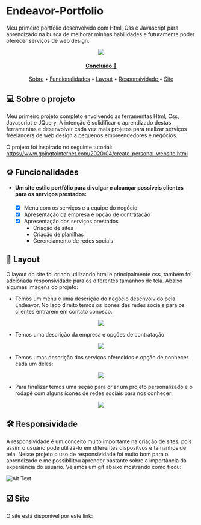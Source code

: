 # Endeavor-Portfolio

  Meu primeiro portfólio desenvolvido com Html, Css e Javascript para aprendizado na busca de melhorar minhas habilidades e futuramente poder oferecer serviços de web design.

<p align="center">
	<a  href="https://github.com/Hugox96/">
	<img src="https://img.shields.io/static/v1?label=Git&message=Hugo&color=191970&style=for-the-badge&logo=ghost"/>
</p>	



<h4 align="center"> 
	 Concluído 🚀 
</h4>

<p align="center">
 <a href="#-sobre-o-projeto">Sobre</a> •
 <a href="#-Funcionalidades">Funcionalidades</a> •
 <a href="#-layout">Layout</a> •  
 <a href="#-responsividade">Responsividade </a>  • 
 <a href="#-site"> Site </a>	
</p>


## 💻 Sobre o projeto

Meu primeiro projeto completo envolvendo as ferramentas  Html, Css, Javascript e JQuery. A intenção é solidificar o aprendizado destas ferramentas e desenvolver cada vez mais 
projetos para realizar serviços freelancers de web design a pequenos empreendedores e negócios.

O projeto foi inspirado no seguinte tutorial: https://www.goingtointernet.com/2020/04/create-personal-website.html

## ⚙️ Funcionalidades

- #### Um site estilo portfólio para divulgar e alcançar possíveis clientes para os serviços prestados:
  - [x] Menu com os serviços e a equipe do negócio
  - [x] Apresentação da empresa e opção de contratação 
  - [x] Apresentação dos serviços prestados
    - Criação de sites
    - Criação de planilhas
    - Gerenciamento de redes sociais
    
## 🎨 Layout

O layout do site foi criado utilizando html e principalmente css, também foi adcionada responsividade para os diferentes tamanhos de tela. 
Abaixo algumas imagens do projeto:

- Temos um menu e uma descrição do negócio desenvolvido pela Endeavor. No lado direito temos os ícones das redes sociais para os clientes entrarem em contato conosco.

<p align="center">
  <img src= "https://user-images.githubusercontent.com/62472486/115281945-f6b44700-a11f-11eb-81c3-1d141cd5dc78.png">
</p>

- Temos uma descrição da empresa e opções de contratação: 

<p align="center">
  <img src= "https://user-images.githubusercontent.com/62472486/115283337-99b99080-a121-11eb-831c-1c2e2ca9fd45.png">
</p>

- Temos umas descrição dos serviços oferecidos e opção de conhecer cada um deles:

<p align="center">
  <img src= "https://user-images.githubusercontent.com/62472486/115283786-3419d400-a122-11eb-9ef8-78985f87e409.png">
</p>

- Para finalizar temos uma seção para criar um projeto personalizado e o rodapé com alguns ícones de redes sociais para nos conhecer:

<p align="center">
  <img src= "https://user-images.githubusercontent.com/62472486/115284171-b86c5700-a122-11eb-9a6a-115e1df4bcd4.png">
</p>

## 🛠 Responsividade

A responsividade é um conceito muito importante na criação de sites, pois assim o usuário pode utilizá-lo em diferentes dispositvos e tamanhos de tela. Nesse projeto o uso de responsividade foi muito bom para o aprendizado e me possibilitou aprender bastante sobre a importância da experiência do usuário.
Vejamos um gif abaixo mostrando como ficou:

![Alt Text](https://user-images.githubusercontent.com/62472486/118557490-a2f74680-b73b-11eb-9e50-350fe5c9bc5e.gif)

## :ballot_box_with_check: Site
 O site está disponível por este link: 


